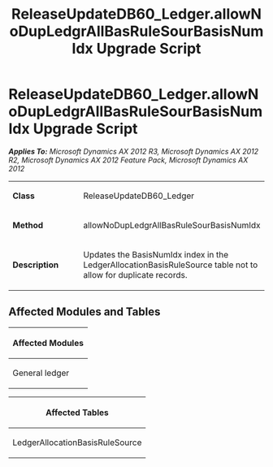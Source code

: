 ﻿---
title: ReleaseUpdateDB60_Ledger.allowNoDupLedgrAllBasRuleSourBasisNumIdx Upgrade Script
TOCTitle: ReleaseUpdateDB60_Ledger.allowNoDupLedgrAllBasRuleSourBasisNumIdx Upgrade Script
ms:assetid: 17da11d6-8c1b-63dc-f43b-2ade31380496
ms:mtpsurl: https://msdn.microsoft.com/en-us/library/JJ718595(v=AX.60)
ms:contentKeyID: 49706881
ms.date: 05/18/2015
mtps_version: v=AX.60
---

# ReleaseUpdateDB60\_Ledger.allowNoDupLedgrAllBasRuleSourBasisNumIdx Upgrade Script 


_**Applies To:** Microsoft Dynamics AX 2012 R3, Microsoft Dynamics AX 2012 R2, Microsoft Dynamics AX 2012 Feature Pack, Microsoft Dynamics AX 2012_

<table>
<colgroup>
<col style="width: 50%" />
<col style="width: 50%" />
</colgroup>
<tbody>
<tr class="odd">
<td><p><strong>Class</strong></p></td>
<td><p>ReleaseUpdateDB60_Ledger</p></td>
</tr>
<tr class="even">
<td><p><strong>Method</strong></p></td>
<td><p>allowNoDupLedgrAllBasRuleSourBasisNumIdx</p></td>
</tr>
<tr class="odd">
<td><p><strong>Description</strong></p></td>
<td><p>Updates the BasisNumIdx index in the LedgerAllocationBasisRuleSource table not to allow for duplicate records.</p></td>
</tr>
</tbody>
</table>


## Affected Modules and Tables

<table>
<colgroup>
<col style="width: 100%" />
</colgroup>
<thead>
<tr class="header">
<th><p>Affected Modules</p></th>
</tr>
</thead>
<tbody>
<tr class="odd">
<td><p>General ledger</p></td>
</tr>
</tbody>
</table>


<table>
<colgroup>
<col style="width: 100%" />
</colgroup>
<thead>
<tr class="header">
<th><p>Affected Tables</p></th>
</tr>
</thead>
<tbody>
<tr class="odd">
<td><p>LedgerAllocationBasisRuleSource</p></td>
</tr>
</tbody>
</table>

  


